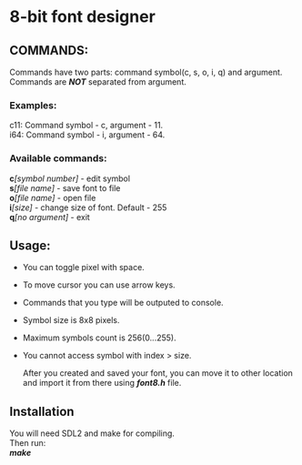 8-bit font designer
===================

## COMMANDS:
  Commands have two parts: command symbol(c, s, o, i, q) and argument.  
  Commands are **_NOT_** separated from argument.  

###	Examples:
  c11: Command symbol - c, argument - 11.  
  i64: Command symbol - i, argument - 64.  

### Available commands:
  __c__*[symbol number]* - edit symbol  
  __s__*[file name]* - save font to file  
  __o__*[file name]* - open file  
  __i__*[size]* - change size of font. Default - 255  
  __q__*[no argument]* - exit  

## Usage:
* You can toggle pixel with space.
* To move cursor you can use arrow keys.
* Commands that you type will be outputed to console.
* Symbol size is 8x8 pixels.
* Maximum symbols count is 256(0...255).
* You cannot access symbol with index > size.

  After you created and saved your font, you can move it to other location and import it from there using __*font8.h*__ file.  


## Installation
  You will need SDL2 and make for compiling.  
  Then run:  
  __*make*__
  

